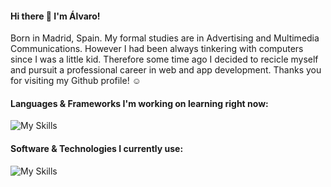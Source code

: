 #### Hi there 👋 I'm Álvaro!

Born in Madrid, Spain. My formal studies are in Advertising and Multimedia Communications. However I had been always tinkering with computers since I was a little kid. Therefore some time ago I decided to recicle myself and pursuit a professional career in web and app development.
Thanks you for visiting my Github profile! ☺️

#### Languages & Frameworks I'm working on learning right now:
![My Skills](https://skillicons.dev/icons?i=html,css,js,nodejs,express,react)

#### Software & Technologies I currently use:
![My Skills](https://skillicons.dev/icons?i=kubernetes,docker,github,vscode)
